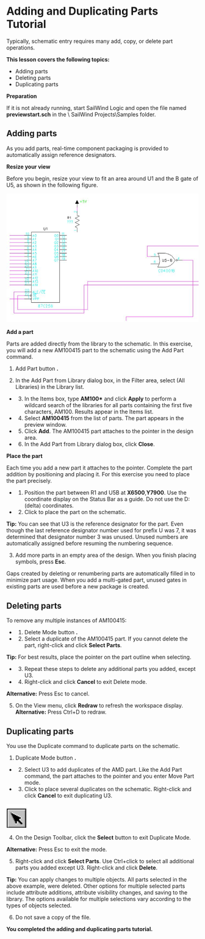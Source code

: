 # Adding and Duplicating Parts Tutorial
Typically, schematic entry requires many add, copy, or delete part operations.

****This lesson covers the following topics:****

- Adding parts
- Deleting parts
- Duplicating parts

****Preparation****

If it is not already running, start SailWind Logic and open the file named **previewstart.sch** in the \ SailWind Projects\Samples folder.

## Adding parts
As you add parts, real-time component packaging is provided to automatically assign reference designators.

****Resize your view****

Before you begin, resize your view to fit an area around U1 and the B gate of U5, as shown in the following figure.

![](/logic/tutorial/4/_page_0_Figure_12.jpeg)

****Add a part****

Parts are added directly from the library to the schematic. In this exercise, you will add a new AM100415 part to the schematic using the Add Part command.

1. Add Part button **.**

2. In the Add Part from Library dialog box, in the Filter area, select (All Libraries) in the Library list.

- 3. In the Items box, type **AM100\*** and click **Apply** to perform a wildcard search of the libraries for all parts containing the first five characters, AM100. Results appear in the Items list.
- 4. Select **AM100415** from the list of parts. The part appears in the preview window.
- 5. Click **Add**. The AM100415 part attaches to the pointer in the design area.
- 6. In the Add Part from Library dialog box, click **Close**.

****Place the part****

Each time you add a new part it attaches to the pointer. Complete the part addition by positioning and placing it. For this exercise you need to place the part precisely.

- 1. Position the part between R1 and U5B at **X6500**,**Y7900**. Use the coordinate display on the Status Bar as a guide. Do not use the D: (delta) coordinates.
- 2. Click to place the part on the schematic.

**Tip:** You can see that U3 is the reference designator for the part. Even though the last reference designator number used for prefix U was 7, it was determined that designator number 3 was unused. Unused numbers are automatically assigned before resuming the numbering sequence.

3. Add more parts in an empty area of the design. When you finish placing symbols, press **Esc**.

Gaps created by deleting or renumbering parts are automatically filled in to minimize part usage. When you add a multi-gated part, unused gates in existing parts are used before a new package is created.

## Deleting parts
To remove any multiple instances of AM100415:

- 1. Delete Mode button **.**
- 2. Select a duplicate of the AM100415 part. If you cannot delete the part, right-click and click **Select Parts**.

**Tip:** For best results, place the pointer on the part outline when selecting.

- 3. Repeat these steps to delete any additional parts you added, except U3.
- 4. Right-click and click **Cancel** to exit Delete mode.

**Alternative:** Press Esc to cancel.

5. On the View menu, click **Redraw** to refresh the workspace display. **Alternative:** Press Ctrl+D to redraw.

## Duplicating parts
You use the Duplicate command to duplicate parts on the schematic.

1. Duplicate Mode button **.**

- 2. Select U3 to add duplicates of the AMD part. Like the Add Part command, the part attaches to the pointer and you enter Move Part mode.
- 3. Click to place several duplicates on the schematic. Right-click and click **Cancel** to exit duplicating U3.

![](/logic/tutorial/4/_page_2_Picture_2.jpeg)

4. On the Design Toolbar, click the **Select** button to exit Duplicate Mode.

**Alternative:** Press Esc to exit the mode.

5. Right-click and click **Select Parts**. Use Ctrl+click to select all additional parts you added except U3. Right-click and click **Delete**.

**Tip:** You can apply changes to multiple objects. All parts selected in the above example, were deleted. Other options for multiple selected parts include attribute additions, attribute visibility changes, and saving to the library. The options available for multiple selections vary according to the types of objects selected.

6. Do not save a copy of the file.

**You completed the adding and duplicating parts tutorial.**